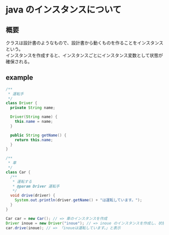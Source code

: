 # java のインスタンスについて

## 概要
クラスは設計書のようなもので、設計書から動くものを作ることをインスタンスという。  
インスタンスを作成すると、インスタンスごとにインスタンス変数として状態が確保される。  

## example

```java
/**
 * 運転手
 */
class Driver {
  private String name;

  Driver(String name) {
    this.name = name;
  }

  public String getName() {
    return this.name;
  }
}

/**
 * 車
 */
class Car {
  /**
   * 運転する
   * @param Driver 運転手
   */
  void drive(driver) {
    System.out.println(driver.getName() + "は運転しています。");
  }
}

Car car = new Car(); // => 車のインスタンスを作成
Driver inoue = new Driver("inoue"); // => inoue のインスタンスを作成し、状態を確保
car.drive(inoue); // => 「inoueは運転しています。」と表示
```
